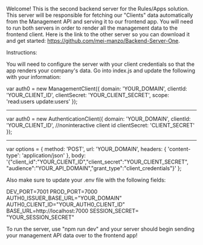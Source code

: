 Welcome! This is the second backend server for the Rules/Apps solution. This server will be responsible for fetching our "Clients" data automatically from the Management API and serving it to our frontend app. You will need to run both servers in order to render all the management data to the frontend client. Here is the link to the other server so you can download it and get started: https://github.com/mei-manzo/Backend-Server-One.


Instructions:

You will need to configure the server with your client credentials so that the app renders your company's data. Go into index.js and update the following with your information:

var auth0 = new ManagementClient({
    domain: 'YOUR_DOMAIN',
    clientId: 'YOUR_CLIENT_ID',
    clientSecret: 'YOUR_CLIENT_SECRET',
    scope: 'read:users update:users'
});


---

var auth0 = new AuthenticationClient({
    domain: 'YOUR_DOMAIN',
    clientId: 'YOUR_CLIENT_ID', //noninteractive client id
    clientSecret: 'CLIENT_SECRET'
});

---

var options = { method: 'POST',
    url: 'YOUR_DOMAIN',
    headers: { 'content-type': 'application/json' },
    body: '{"client_id":"YOUR_CLIENT_ID","client_secret":"YOUR_CLIENT_SECRET",
    "audience":"YOUR_API_DOMAIN","grant_type":"client_credentials"}' };


Also make sure to update your .env file with the following fields:


DEV_PORT=7001
PROD_PORT=7000
AUTH0_ISSUER_BASE_URL="YOUR_DOMAIN"
AUTH0_CLIENT_ID="YOUR_AUTH0_CLIENT_ID"
BASE_URL=http://localhost:7000
SESSION_SECRET= "YOUR_SESSION_SECRET"


To run the server, use "npm run dev" and your server should begin sending your management API data over to the frontend app!
